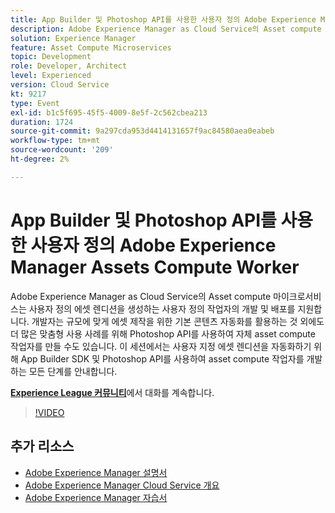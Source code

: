 ```yaml
---
title: App Builder 및 Photoshop API를 사용한 사용자 정의 Adobe Experience Manager Assets Compute Worker
description: Adobe Experience Manager as Cloud Service의 Asset compute 마이크로서비스는 사용자 정의 에셋 렌디션을 생성하는 사용자 정의 작업자의 개발 및 배포를 지원합니다. 개발자는 규모에 맞게 에셋 제작을 위한 기본 콘텐츠 자동화를 활용하는 것 외에도 더 많은 맞춤형 사용 사례를 위해 Photoshop API를 사용하여 자체 asset compute 작업자를 만들 수도 있습니다. 이 세션에서는 사용자 지정 에셋 렌디션을 자동화하기 위해 App Builder SDK 및 Photoshop API를 사용하여 asset compute 작업자를 개발하는 모든 단계를 안내합니다.
solution: Experience Manager
feature: Asset Compute Microservices
topic: Development
role: Developer, Architect
level: Experienced
version: Cloud Service
kt: 9217
type: Event
exl-id: b1c5f695-45f5-4009-8e5f-2c562cbea213
duration: 1724
source-git-commit: 9a297cda953d4414131657f9ac84580aea0eabeb
workflow-type: tm+mt
source-wordcount: '209'
ht-degree: 2%

---
```


# App Builder 및 Photoshop API를 사용한 사용자 정의 Adobe Experience Manager Assets Compute Worker

Adobe Experience Manager as Cloud Service의 Asset compute 마이크로서비스는 사용자 정의 에셋 렌디션을 생성하는 사용자 정의 작업자의 개발 및 배포를 지원합니다. 개발자는 규모에 맞게 에셋 제작을 위한 기본 콘텐츠 자동화를 활용하는 것 외에도 더 많은 맞춤형 사용 사례를 위해 Photoshop API를 사용하여 자체 asset compute 작업자를 만들 수도 있습니다. 이 세션에서는 사용자 지정 에셋 렌디션을 자동화하기 위해 App Builder SDK 및 Photoshop API를 사용하여 asset compute 작업자를 개발하는 모든 단계를 안내합니다.

**[Experience League 커뮤니티](https://adobe.ly/3F6f5sG)**&#x200B;에서 대화를 계속합니다.

>[!VIDEO](https://video.tv.adobe.com/v/337769/?quality=12&learn=on&hidetitle=true)

## 추가 리소스

- [Adobe Experience Manager 설명서](https://experienceleague.adobe.com/docs/experience-manager-cloud-service.html)
- [Adobe Experience Manager Cloud Service 개요](https://experienceleague.adobe.com/docs/experience-manager-cloud-service/overview/home.html)
- [Adobe Experience Manager 자습서](https://experienceleague.adobe.com/docs/experience-manager-tutorials.html)
